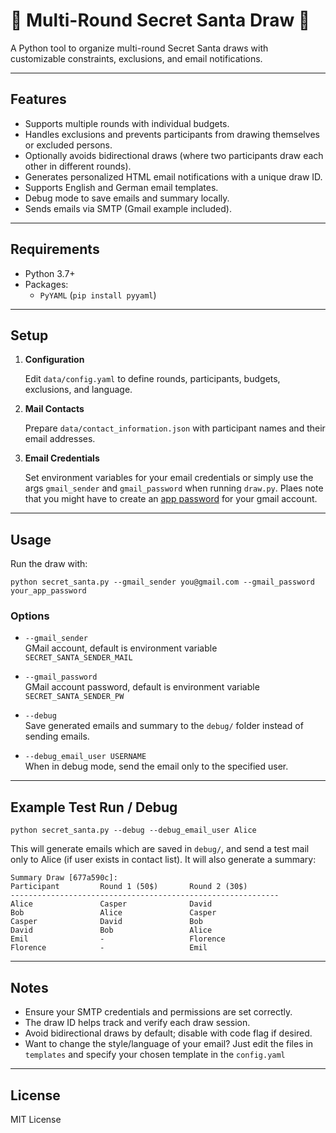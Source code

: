 # 🎄 Multi-Round Secret Santa Draw 🎁

A Python tool to organize multi-round Secret Santa draws with customizable constraints, exclusions, and email notifications.

---

## Features

- Supports multiple rounds with individual budgets.
- Handles exclusions and prevents participants from drawing themselves or excluded persons.
- Optionally avoids bidirectional draws (where two participants draw each other in different rounds).
- Generates personalized HTML email notifications with a unique draw ID.
- Supports English and German email templates.
- Debug mode to save emails and summary locally.
- Sends emails via SMTP (Gmail example included).

---

## Requirements

- Python 3.7+
- Packages:
  - `PyYAML` (`pip install pyyaml`)
  
---

## Setup

1. **Configuration**

   Edit `data/config.yaml` to define rounds, participants, budgets, exclusions, and language.

2. **Mail Contacts**

   Prepare `data/contact_information.json` with participant names and their email addresses.

3. **Email Credentials**

   Set environment variables for your email credentials or simply use the args `gmail_sender` and `gmail_password` when running `draw.py`. Plaes note that you might have to create an [app password](https://support.google.com/mail/answer/185833?hl=en) for your gmail account.



---

## Usage

Run the draw with:

`python secret_santa.py --gmail_sender you@gmail.com --gmail_password your_app_password`

### Options

- `--gmail_sender`  
   GMail account, default is environment variable `SECRET_SANTA_SENDER_MAIL`

- `--gmail_password`  
  GMail account password, default is environment variable `SECRET_SANTA_SENDER_PW`

- `--debug`  
Save generated emails and summary to the `debug/` folder instead of sending emails.

- `--debug_email_user USERNAME`  
  When in debug mode, send the email only to the specified user.

---

## Example Test Run / Debug

`python secret_santa.py --debug --debug_email_user Alice`


This will generate emails which are saved in `debug/`, and send a test mail only to Alice (if user exists in contact list). It will also generate a summary:
```
Summary Draw [677a590c]:
Participant         Round 1 (50$)       Round 2 (30$)       
------------------------------------------------------------
Alice               Casper              David               
Bob                 Alice               Casper              
Casper              David               Bob                 
David               Bob                 Alice               
Emil                -                   Florence            
Florence            -                   Emil      
```

---

## Notes

- Ensure your SMTP credentials and permissions are set correctly.
- The draw ID helps track and verify each draw session.
- Avoid bidirectional draws by default; disable with code flag if desired.
- Want to change the style/language of your email? Just edit the files in `templates` and specify your chosen template in the `config.yaml`

---

## License

MIT License
